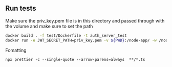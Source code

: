 ## Run tests
Make sure the priv_key.pem file is in this directory and passed through with the volume and make sure to set the path
```bash
docker build . -f test/Dockerfile -t auth_server_test
docker run -e JWT_SECRET_PATH=priv_key.pem -v ${PWD}:/node-app/ -w /node-app/ --rm auth_server_test /bin/bash -c  "mongod --fork --logpath /var/log/mongodb.log && npm install && npm run tsc && npm run test"
```

Fomatting
```
npx prettier -c --single-quote --arrow-parens=always  **/*.ts
```